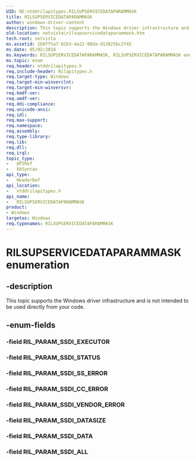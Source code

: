 ```yaml
---
UID: NE:ntddrilapitypes.RILSUPSERVICEDATAPARAMMASK
title: RILSUPSERVICEDATAPARAMMASK
author: windows-driver-content
description: This topic supports the Windows driver infrastructure and is not intended to be used directly from your code.
old-location: netvista\rilsupservicedataparammask.htm
tech.root: netvista
ms.assetid: 2b0ff5a7-02b3-4a22-98da-d13825bc2f45
ms.date: 05/02/2018
ms.keywords: RILSUPSERVICEDATAPARAMMASK, RILSUPSERVICEDATAPARAMMASK enumeration [Network Drivers Starting with Windows Vista], RIL_PARAM_SSDI_ALL, RIL_PARAM_SSDI_CC_ERROR, RIL_PARAM_SSDI_DATA, RIL_PARAM_SSDI_DATASIZE, RIL_PARAM_SSDI_SS_ERROR, RIL_PARAM_SSDI_STATUS, RIL_PARAM_SSDI_VENDOR_ERROR, netvista.rilsupservicedataparammask, ntddrilapitypes/RILSUPSERVICEDATAPARAMMASK, ntddrilapitypes/RIL_PARAM_SSDI_ALL, ntddrilapitypes/RIL_PARAM_SSDI_CC_ERROR, ntddrilapitypes/RIL_PARAM_SSDI_DATA, ntddrilapitypes/RIL_PARAM_SSDI_DATASIZE, ntddrilapitypes/RIL_PARAM_SSDI_SS_ERROR, ntddrilapitypes/RIL_PARAM_SSDI_STATUS, ntddrilapitypes/RIL_PARAM_SSDI_VENDOR_ERROR
ms.topic: enum
req.header: ntddrilapitypes.h
req.include-header: Rilapitypes.h
req.target-type: Windows
req.target-min-winverclnt: 
req.target-min-winversvr: 
req.kmdf-ver: 
req.umdf-ver: 
req.ddi-compliance: 
req.unicode-ansi: 
req.idl: 
req.max-support: 
req.namespace: 
req.assembly: 
req.type-library: 
req.lib: 
req.dll: 
req.irql: 
topic_type:
-	APIRef
-	kbSyntax
api_type:
-	HeaderDef
api_location:
-	ntddrilapitypes.h
api_name:
-	RILSUPSERVICEDATAPARAMMASK
product:
- Windows
targetos: Windows
req.typenames: RILSUPSERVICEDATAPARAMMASK
---
```


# RILSUPSERVICEDATAPARAMMASK enumeration


## -description


This topic supports the Windows driver infrastructure and is not intended to be used directly from your code.


## -enum-fields




### -field RIL_PARAM_SSDI_EXECUTOR


### -field RIL_PARAM_SSDI_STATUS


### -field RIL_PARAM_SSDI_SS_ERROR


### -field RIL_PARAM_SSDI_CC_ERROR


### -field RIL_PARAM_SSDI_VENDOR_ERROR


### -field RIL_PARAM_SSDI_DATASIZE


### -field RIL_PARAM_SSDI_DATA


### -field RIL_PARAM_SSDI_ALL

